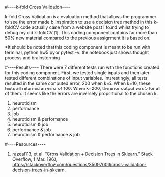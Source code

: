 #----k-fold Cross Validation----

k-fold Cross Validation is a evaluation method that allows the programmer to see the error made b. Inspiration to use a decision tree method in this k-foldCV code actually came from a website post I found whilst trying to debug my old k-foldCV [1]. This coding component contains far more than 50% new material compared to the previous assignment it is based on.

*It should be noted that this coding component is meant to be run with terminal, python hw5.py or pytest -v. the notebook just shows thought process and brainstorming


#----Results----
There were 7 different tests run with the functions created for this coding component. First, we tested single inputs and then later tested different combinations of input variables. Interestingly, all tests resulted in the same computed error, 200 when k=5. When k=10, these tests all returned an error of 100. When k=200, the error output was 5 for all of them. It seems like the errors are inversely proportional to the chosen k. 

1. neuroticism
2. performance
3. job
4. neuroticism & performance
5. neuroticism & job
6. performance & job
7. neuroticism & performance & job

#----Resources----
1. razeal113, et al. “Cross Validation + Decision Trees in Sklearn.” Stack Overflow, 1 Mar. 1963, https://stackoverflow.com/questions/35097003/cross-validation-decision-trees-in-sklearn.
